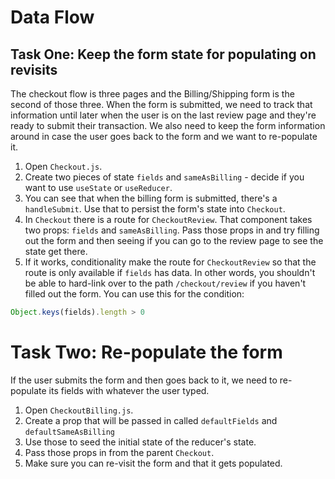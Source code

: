 # Data Flow

## Task One: Keep the form state for populating on revisits

The checkout flow is three pages and the Billing/Shipping form is the second of those three. When the form is submitted, we need to track that information until later when the user is on the last review page and they're ready to submit their transaction. We also need to keep the form information around in case the user goes back to the form and we want to re-populate it.

1. Open `Checkout.js`.
2. Create two pieces of state `fields` and `sameAsBilling` - decide if you want to use `useState` or `useReducer`.
3. You can see that when the billing form is submitted, there's a `handleSubmit`. Use that to persist the form's state into `Checkout`.
4. In `Checkout` there is a route for `CheckoutReview`. That component takes two props: `fields` and `sameAsBilling`. Pass those props in and try filling out the form and then seeing if you can go to the review page to see the state get there.
5. If it works, conditionality make the route for `CheckoutReview` so that the route is only available if `fields` has data. In other words, you shouldn't be able to hard-link over to the path `/checkout/review` if you haven't filled out the form. You can use this for the condition:

```js
Object.keys(fields).length > 0
```

# Task Two: Re-populate the form

If the user submits the form and then goes back to it, we need to re-populate its fields with whatever the user typed.

1. Open `CheckoutBilling.js`.
2. Create a prop that will be passed in called `defaultFields` and `defaultSameAsBilling`
3. Use those to seed the initial state of the reducer's state.
4. Pass those props in from the parent `Checkout`.
5. Make sure you can re-visit the form and that it gets populated.
